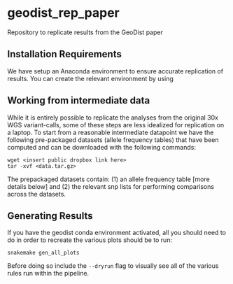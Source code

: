 # geodist_rep_paper
Repository to replicate results from the GeoDist paper


## Installation Requirements

We have setup an Anaconda environment to ensure accurate replication of results. You can create the relevant environment by using 



## Working from intermediate data

While it is entirely possible to replicate the analyses from the original 30x WGS variant-calls, some of these steps are less idealized for replication on a laptop. To start from a reasonable intermediate datapoint we have the following pre-packaged datasets (allele frequency tables) that have been computed and can be downloaded with the following commands:

```
wget <insert public dropbox link here>
tar -xvf <data.tar.gz>
```

The prepackaged datasets contain: (1) an allele frequency table [more details below] and (2) the relevant snp lists for performing comparisons across the datasets. 


## Generating Results 

If you have the geodist conda environment activated, all you should need to do in order to recreate the various plots should be to run:

```
snakemake gen_all_plots 
```

Before doing so include the `--dryrun` flag to visually see all of the various rules run within the pipeline.


